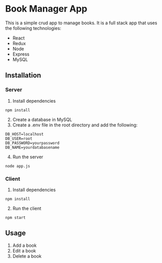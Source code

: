 # Book Manager App

This is a simple crud app to manage books. It is a full stack app that uses the following technologies:
- React
- Redux
- Node
- Express
- MySQL


## Installation

### Server

1. Install dependencies
```
npm install
```
2. Create a database in MySQL
3. Create a .env file in the root directory and add the following:
```
DB_HOST=localhost
DB_USER=root
DB_PASSWORD=yourpassword
DB_NAME=yourdatabasename
```
4. Run the server
```
node app.js
```

### Client

1. Install dependencies
```
npm install
```
2. Run the client
```
npm start
```

## Usage

1. Add a book
2. Edit a book
3. Delete a book


